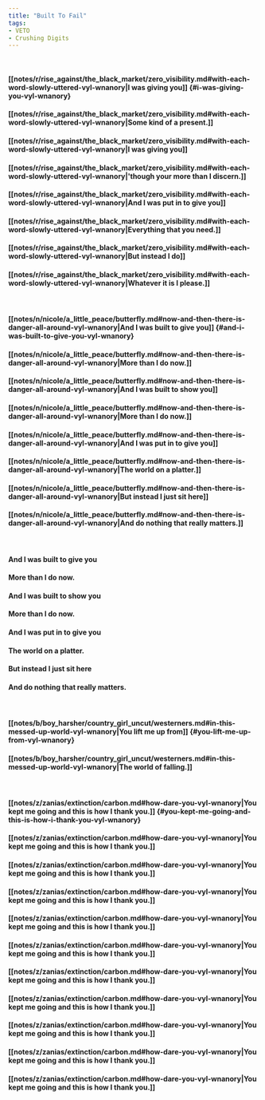 ```yaml
---
title: "Built To Fail"
tags:
- VETO
- Crushing Digits
---
```

&nbsp;
#### [[notes/r/rise_against/the_black_market/zero_visibility.md#with-each-word-slowly-uttered-vyl-wnanory|I was giving you]] {#i-was-giving-you-vyl-wnanory}
#### [[notes/r/rise_against/the_black_market/zero_visibility.md#with-each-word-slowly-uttered-vyl-wnanory|Some kind of a present.]]
#### [[notes/r/rise_against/the_black_market/zero_visibility.md#with-each-word-slowly-uttered-vyl-wnanory|I was giving you]]
#### [[notes/r/rise_against/the_black_market/zero_visibility.md#with-each-word-slowly-uttered-vyl-wnanory|'though your more than I discern.]]
#### [[notes/r/rise_against/the_black_market/zero_visibility.md#with-each-word-slowly-uttered-vyl-wnanory|And I was put in to give you]]
#### [[notes/r/rise_against/the_black_market/zero_visibility.md#with-each-word-slowly-uttered-vyl-wnanory|Everything that you need.]]
#### [[notes/r/rise_against/the_black_market/zero_visibility.md#with-each-word-slowly-uttered-vyl-wnanory|But instead I do]]
#### [[notes/r/rise_against/the_black_market/zero_visibility.md#with-each-word-slowly-uttered-vyl-wnanory|Whatever it is I please.]]
&nbsp;
#### [[notes/n/nicole/a_little_peace/butterfly.md#now-and-then-there-is-danger-all-around-vyl-wnanory|And I was built to give you]] {#and-i-was-built-to-give-you-vyl-wnanory}
#### [[notes/n/nicole/a_little_peace/butterfly.md#now-and-then-there-is-danger-all-around-vyl-wnanory|More than I do now.]]
#### [[notes/n/nicole/a_little_peace/butterfly.md#now-and-then-there-is-danger-all-around-vyl-wnanory|And I was built to show you]]
#### [[notes/n/nicole/a_little_peace/butterfly.md#now-and-then-there-is-danger-all-around-vyl-wnanory|More than I do now.]]
#### [[notes/n/nicole/a_little_peace/butterfly.md#now-and-then-there-is-danger-all-around-vyl-wnanory|And I was put in to give you]]
#### [[notes/n/nicole/a_little_peace/butterfly.md#now-and-then-there-is-danger-all-around-vyl-wnanory|The world on a platter.]]
#### [[notes/n/nicole/a_little_peace/butterfly.md#now-and-then-there-is-danger-all-around-vyl-wnanory|But instead I just sit here]]
#### [[notes/n/nicole/a_little_peace/butterfly.md#now-and-then-there-is-danger-all-around-vyl-wnanory|And do nothing that really matters.]]
&nbsp;
#### And I was built to give you
#### More than I do now.
#### And I was built to show you
#### More than I do now.
#### And I was put in to give you
#### The world on a platter.
#### But instead I just sit here
#### And do nothing that really matters.
&nbsp;
#### [[notes/b/boy_harsher/country_girl_uncut/westerners.md#in-this-messed-up-world-vyl-wnanory|You lift me up from]] {#you-lift-me-up-from-vyl-wnanory}
#### [[notes/b/boy_harsher/country_girl_uncut/westerners.md#in-this-messed-up-world-vyl-wnanory|The world of falling.]]
&nbsp;
#### [[notes/z/zanias/extinction/carbon.md#how-dare-you-vyl-wnanory|You kept me going and this is how I thank you.]] {#you-kept-me-going-and-this-is-how-i-thank-you-vyl-wnanory}
#### [[notes/z/zanias/extinction/carbon.md#how-dare-you-vyl-wnanory|You kept me going and this is how I thank you.]]
#### [[notes/z/zanias/extinction/carbon.md#how-dare-you-vyl-wnanory|You kept me going and this is how I thank you.]]
#### [[notes/z/zanias/extinction/carbon.md#how-dare-you-vyl-wnanory|You kept me going and this is how I thank you.]]
#### [[notes/z/zanias/extinction/carbon.md#how-dare-you-vyl-wnanory|You kept me going and this is how I thank you.]]
#### [[notes/z/zanias/extinction/carbon.md#how-dare-you-vyl-wnanory|You kept me going and this is how I thank you.]]
#### [[notes/z/zanias/extinction/carbon.md#how-dare-you-vyl-wnanory|You kept me going and this is how I thank you.]]
#### [[notes/z/zanias/extinction/carbon.md#how-dare-you-vyl-wnanory|You kept me going and this is how I thank you.]]
#### [[notes/z/zanias/extinction/carbon.md#how-dare-you-vyl-wnanory|You kept me going and this is how I thank you.]]
#### [[notes/z/zanias/extinction/carbon.md#how-dare-you-vyl-wnanory|You kept me going and this is how I thank you.]]
#### [[notes/z/zanias/extinction/carbon.md#how-dare-you-vyl-wnanory|You kept me going and this is how I thank you.]]
